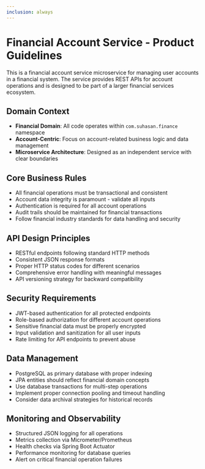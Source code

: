 ```yaml
---
inclusion: always
---
```


# Financial Account Service - Product Guidelines

This is a financial account service microservice for managing user accounts in a financial system. The service provides REST APIs for account operations and is designed to be part of a larger financial services ecosystem.

## Domain Context
- **Financial Domain**: All code operates within `com.suhasan.finance` namespace
- **Account-Centric**: Focus on account-related business logic and data management
- **Microservice Architecture**: Designed as an independent service with clear boundaries

## Core Business Rules
- All financial operations must be transactional and consistent
- Account data integrity is paramount - validate all inputs
- Authentication is required for all account operations
- Audit trails should be maintained for financial transactions
- Follow financial industry standards for data handling and security

## API Design Principles
- RESTful endpoints following standard HTTP methods
- Consistent JSON response formats
- Proper HTTP status codes for different scenarios
- Comprehensive error handling with meaningful messages
- API versioning strategy for backward compatibility

## Security Requirements
- JWT-based authentication for all protected endpoints
- Role-based authorization for different account operations
- Sensitive financial data must be properly encrypted
- Input validation and sanitization for all user inputs
- Rate limiting for API endpoints to prevent abuse

## Data Management
- PostgreSQL as primary database with proper indexing
- JPA entities should reflect financial domain concepts
- Use database transactions for multi-step operations
- Implement proper connection pooling and timeout handling
- Consider data archival strategies for historical records

## Monitoring and Observability
- Structured JSON logging for all operations
- Metrics collection via Micrometer/Prometheus
- Health checks via Spring Boot Actuator
- Performance monitoring for database queries
- Alert on critical financial operation failures